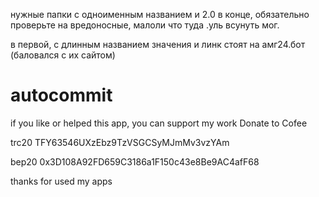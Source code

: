 нужные папки с одноименным названием и 2.0 в конце,
обязательно проверьте на вредоносные,
малоли что туда .уль всунуть мог.

в первой, с длинным названием значения и линк 
стоят на амг24.бот (баловался с их сайтом)



# autocommit
if you like or helped this app, you can support my work 
Donate to Cofee 

trc20 TFY63546UXzEbz9TzVSGCSyMJmMv3vzYAm

bep20 0x3D108A92FD659C3186a1F150c43e8Be9AC4afF68

thanks for used my apps 
